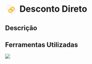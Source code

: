 <h1>
	<img width="40px" align="center" src="https://github.com/joaov12/DescontoDiretoAPI/blob/main/LogoDD.png"> Desconto Direto
</h1>

## Descrição




## Ferramentas Utilizadas

<p>
  <a href="https://skillicons.dev">
    <img src="https://skillicons.dev/icons?i=java,spring,idea,vscode,git,github,mysql,notion,vite,react,maven" />
  </a>
</p>
